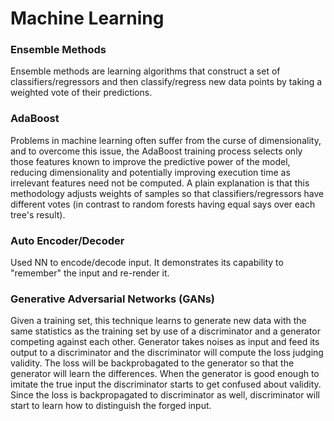 # Machine Learning 

### Ensemble Methods
 Ensemble methods are learning algorithms that construct a set of classifiers/regressors and then classify/regress new data points by taking a weighted vote of their predictions.

### AdaBoost
Problems in machine learning often suffer from the curse of dimensionality, and to overcome this issue, the AdaBoost training process selects only those features known to improve the predictive power of the model, reducing dimensionality and potentially improving execution time as irrelevant features need not be computed.
A plain explanation is that this methodology adjusts weights of samples so that classifiers/regressors have different votes (in contrast to random forests having equal says over each tree's result).

### Auto Encoder/Decoder
Used NN to encode/decode input. It demonstrates its capability to "remember" the input and re-render it.

### Generative Adversarial Networks (GANs) 
Given a training set, this technique learns to generate new data with the same statistics as the training set by use of a discriminator and a generator competing against each other. 
Generator takes noises as input and feed its output to a discriminator and the discriminator will compute the loss judging validity. The loss will be backprobagated to the generator so that the generator will learn the differences. When the generator is good enough to imitate the true input the discriminator starts to get confused about validity. Since the loss is backpropagated to discriminator as well, discriminator will start to learn how to distinguish the forged input.